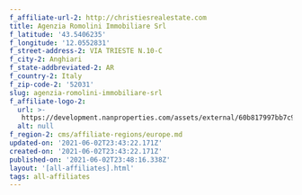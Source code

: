 ```yaml
---
f_affiliate-url-2: http://christiesrealestate.com
title: Agenzia Romolini Immobiliare Srl
f_latitude: '43.5406235'
f_longitude: '12.0552831'
f_street-address-2: VIA TRIESTE N.10-C­
f_city-2: Anghiari­
f_state-addbreviated-2: AR­
f_country-2: Italy
f_zip-code-2: '52031'
slug: agenzia-romolini-immobiliare-srl
f_affiliate-logo-2:
  url: >-
   https://development.nanproperties.com/assets/external/60b817997bb7c9717aad7901_6081e5587418b34dc2d6b03a_60785a48209967f18b5f2071_content_romoini-immobilare-christies-luxury-real-estate-tuscany-italy.jpeg
  alt: null
f_region-2: cms/affiliate-regions/europe.md
updated-on: '2021-06-02T23:43:22.171Z'
created-on: '2021-06-02T23:43:22.171Z'
published-on: '2021-06-02T23:48:16.338Z'
layout: '[all-affiliates].html'
tags: all-affiliates
---
```



